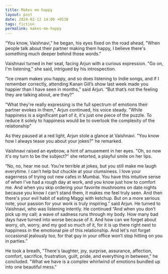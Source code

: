 ```yaml
---
title: Makes me happy
layout: post
date: 2024-02-12 14:00 +0530
tags: fiction
permalink: makes-me-happy
---
```


“You know, Vaishnavi," he began, his eyes fixed on the road ahead, "When people talk about their partner making them happy, I believe there's something much deeper behind those words."

Vaishnavi turned in her seat, facing Arjun with a curious expression. "Go on, I'm listening," she said, intrigued by his introspection.

“Ice cream makes you happy, and so does listening to Indie songs, and if I remember correctly, attending Kanan Gill’s show last week made you happier than I have seen in months,” said Arjun. “But that’s not the feeling they are talking about, are they?”

"What they're really expressing is the full spectrum of emotions their partner evokes in them," Arjun continued, his voice steady. "While happiness is a significant part of it, it's just one piece of the puzzle. To reduce it solely to happiness would be to overlook the complexity of the relationship”

As they paused at a red light, Arjun stole a glance at Vaishnavi. "You know how I always tease you about your jokes?" he remarked.

Vaishnavi raised an eyebrow, a hint of amusement in her eyes. "Oh, so now it's my turn to be the subject?" she retorted, a playful smile on her lips.

“No, no, hear me out.  You’re terrible at jokes, but you still make me laugh everytime. I can’t help but chuckle at your clumsiness. I love your eagerness of trying out new cafes in Mumbai. You have this intuitive sense of when I've had a rough day at work, and you know just how to comfort me. And when you skip ordering your favorite mushrooms on date nights because you know I can't stand them, it makes me feel truly seen. And then there's your evil habit of eating Maggi with ketchup. But on a more serious note, your passion for your work is truly inspiring.” said Arjun. He turned to Vaishnavi, who was listening intently. He continued “And when you don’t pick up my call; a wave of sadness runs through my body. How many bad days have turned into worse because of it. And how can we forget about worry, oh, worry, and my god so much of it, for it is up there right next to happiness in the emotional pie of this relationship. And let's not forget occasional jealously too, for that guy in your office won’t stop hitting on you in parties.” 

He took a breath, "There's laughter, joy, surprise, assurance, affection, comfort, sacrifice, frustration, guilt, pride, and everything in between," he concluded. "What we have is a complex whirlwind of emotions bundled up into one beautiful mess."